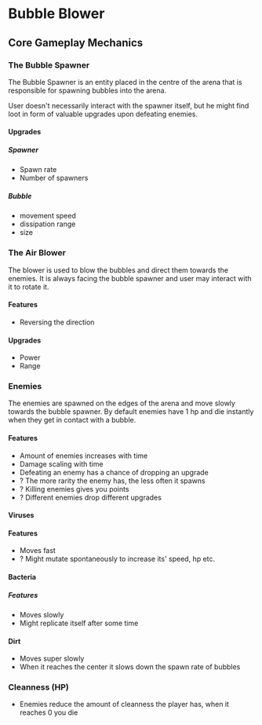 # Bubble Blower

## Core Gameplay Mechanics

### The Bubble Spawner
The Bubble Spawner is an entity placed in the centre of the arena that is responsible for spawning bubbles into the arena.

User doesn't necessarily interact with the spawner itself, but he might find loot in form of valuable upgrades upon defeating enemies.

#### Upgrades
##### Spawner
- Spawn rate
- Number of spawners

##### Bubble
- movement speed
- dissipation range
- size


### The Air Blower
The blower is used to blow the bubbles and direct them towards the enemies. It is always facing the bubble spawner and user may interact with it to rotate it. 

#### Features
- Reversing the direction

#### Upgrades
- Power
- Range

### Enemies
The enemies are spawned on the edges of the arena and move slowly towards the bubble spawner. By default enemies have 1 hp and die instantly when they get in contact with a bubble.

#### Features
- Amount of enemies increases with time
- Damage scaling with time
- Defeating an enemy has a chance of dropping an upgrade
- ? The more rarity the enemy has, the less often it spawns
- ? Killing enemies gives you points
- ? Different enemies drop different upgrades


#### Viruses
#### Features
- Moves fast
- ? Might mutate spontaneously to increase its' speed, hp etc.

#### Bacteria
##### Features
- Moves slowly
- Might replicate itself after some time

#### Dirt
- Moves super slowly
- When it reaches the center it slows down the spawn rate of bubbles

### Cleanness (HP)
- Enemies reduce the amount of cleanness the player has, when it reaches 0 you die

